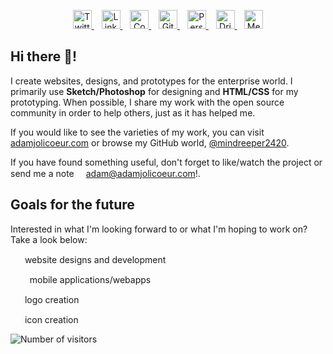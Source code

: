 <p align="center">
    <a href="https://twitter.com/AdamJJolicoeur" target="top">
        <img alt="Twitter" height="30" src="https://github.com/mindreeper2420/mindreeper2420/blob/master/assets/icons/twitter-square-brands.svg?raw=true">
    </a>&nbsp;&nbsp;
    <a href="https://www.linkedin.com/in/ajjolicoeur/" target="top">
        <img alt="LinkedIn" height="30" src="https://github.com/mindreeper2420/mindreeper2420/blob/master/assets/icons/linkedin-brands.svg?raw=true">
    </a>&nbsp;&nbsp;
    <a href="https://codepen.io/mindreeper2420" target="top">
        <img alt="CodePen" height="30" src="https://github.com/mindreeper2420/mindreeper2420/blob/master/assets/icons/codepen-brands.svg?raw=true">
    </a>&nbsp;&nbsp;
    <a href="https://github.com/mindreeper2420" target="top">
        <img alt="GitHub" height="30" src="https://github.com/mindreeper2420/mindreeper2420/blob/master/assets/icons/github-square-brands.svg?raw=true">
    </a>&nbsp;&nbsp;
    <a href="https://www.adamjolicoeur.com" target="top">
        <img alt="Personal Website" height="30" src="https://github.com/mindreeper2420/mindreeper2420/blob/master/assets/icons/safari-brands.svg?raw=true">
    </a>&nbsp;&nbsp;
    <a href="https://dribbble.com/ajolicoeur" target="top">
        <img alt="Dribbble" height="30" src="https://github.com/mindreeper2420/mindreeper2420/blob/master/assets/icons/dribbble-square-brands.svg?raw=true">
    </a>&nbsp;&nbsp;
    <a href="https://medium.com/@adamjolicoeur" target="top">
        <img alt="Medium" height="30" src="https://github.com/mindreeper2420/mindreeper2420/blob/master/assets/icons/medium-brands.svg?raw=true">
    </a>
</p>

## Hi there 👋!

I create websites, designs, and prototypes for the enterprise world. I primarily use **Sketch/Photoshop** for designing and **HTML/CSS** for my prototyping. When possible, I share my work with the open source community in order to help others, just as it has helped me.

If you would like to see the varieties of my work, you can visit [adamjolicoeur.com](https://www.adamjolicoeur.com) or browse my GitHub world, [@mindreeper2420](https://github.com/mindreeper2420).

If you have found something useful, don't forget to like/watch the project or send me a note <img height="15" src="https://github.com/mindreeper2420/mindreeper2420/blob/master/assets/icons/at-solid.svg?raw=true">[adam@adamjolicoeur.com](mailto:adam@adamjolicoeur.com)!.

## Goals for the future

Interested in what I'm looking forward to or what I'm hoping to work on? Take a look below:

<img height="15" src="https://github.com/mindreeper2420/mindreeper2420/blob/master/assets/icons/laptop-code-solid.svg?raw=true">&nbsp;&nbsp;website designs and development

&nbsp;<img height="15" src="https://github.com/mindreeper2420/mindreeper2420/blob/master/assets/icons/mobile-alt-solid.svg?raw=true">&nbsp;&nbsp;&nbsp;mobile applications/webapps

<img height="15" src="https://github.com/mindreeper2420/mindreeper2420/blob/master/assets/icons/images-regular.svg?raw=true">&nbsp;&nbsp;logo creation

<img height="15" src="https://github.com/mindreeper2420/mindreeper2420/blob/master/assets/icons/icons-solid.svg?raw=true">&nbsp;&nbsp;icon creation

![Number of visitors](https://visitor-badge.laobi.icu/badge?page_id=page.id)




<!--
**mindreeper2420/mindreeper2420** is a ✨ _special_ ✨ repository because its `README.md` (this file) appears on your GitHub profile.

Here are some ideas to get you started:

- 🔭 I’m currently working on ...
- 🌱 I’m currently learning ...
- 👯 I’m looking to collaborate on ...
- 🤔 I’m looking for help with ...
- 💬 Ask me about ...
- 📫 How to reach me: ...
- 😄 Pronouns: ...
- ⚡ Fun fact: ...
-->
<!--
Icons from https://fontawesome.com
-->
